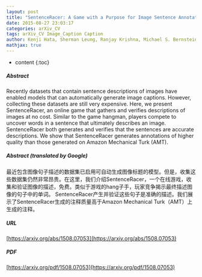 ```yaml
---
layout: post
title: "SentenceRacer: A Game with a Purpose for Image Sentence Annotation"
date: 2015-08-27 23:03:17
categories: arXiv_CV
tags: arXiv_CV Image_Caption Caption
author: Kenji Hata, Sherman Leung, Ranjay Krishna, Michael S. Bernstein, Li Fei-Fei
mathjax: true
---
```


* content
{:toc}

##### Abstract
Recently datasets that contain sentence descriptions of images have enabled models that can automatically generate image captions. However, collecting these datasets are still very expensive. Here, we present SentenceRacer, an online game that gathers and verifies descriptions of images at no cost. Similar to the game hangman, players compete to uncover words in a sentence that ultimately describes an image. SentenceRacer both generates and verifies that the sentences are accurate descriptions. We show that SentenceRacer generates annotations of higher quality than those generated on Amazon Mechanical Turk (AMT).

##### Abstract (translated by Google)
最近包含图像句子描述的数据集已启用可自动生成图像标题的模型。但是，收集这些数据集仍然非常昂贵。在这里，我们介绍SentenceRacer，一个在线游戏，收集和验证图像的描述，免费。类似于游戏的hang子手，玩家竞争揭示最终描述图像的句子中的单词。 SentenceRacer产生并验证这些句子是准确的描述。我们展示了SentenceRacer生成的注释质量高于Amazon Mechanical Turk（AMT）上生成的注释。

##### URL
[https://arxiv.org/abs/1508.07053](https://arxiv.org/abs/1508.07053)

##### PDF
[https://arxiv.org/pdf/1508.07053](https://arxiv.org/pdf/1508.07053)

